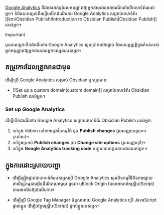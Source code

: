 [Google Analytics](https://analytics.google.com) គឺជាសេវាកម្មដែលអនុញ្ញាតឱ្យអ្នកតាមដានចរាចរណ៍នៅលើគេហទំព័ររបស់អ្នក។ ទំព័រនេះពន្យល់ពីរបៀបបើកដំណើរការ Google Analytics សម្រាប់គេហទំព័រ [[km/Obsidian Publish/Introduction to Obsidian Publish|Obsidian Publish]] របស់អ្នក។

> [!important]
> មុនពេលអ្នកបើកដំណើរការ Google Analytics សូមប្រាកដថាច្បាប់ និងបទប្បញ្ញត្តិក្នុងតំបន់របស់អ្នកអនុញ្ញាតឱ្យអ្នកតាមដានអ្នកទស្សនារបស់អ្នក។

## តម្រូវការដែលត្រូវមានជាមុន

ដើម្បីប្រើ Google Analytics សម្រាប់ Obsidian​ អ្នកត្រូវមាន:

-  [[Set up a custom domain|custom domain]] សម្រាប់គេហទំព័រ Obsidian Publish របស់អ្នក។

### Set up Google Analytics

ដើម្បីបើកដំណើរការ Google Analytics សម្រាប់គេហទំព័រ Obsidian Publish របស់អ្នក:

1. នៅក្នុង ribbon នៅខាងឆ្វេងនៃកម្មវិធី ចុច **Publish changes** (រូបសញ្ញាយន្តហោះក្រដាស)។
2. នៅក្នុងប្រអប់ **Publish changes** ចុច **Change site options** (រូបសញ្ញាខ្ចៅ)។
3. នៅក្នុង **Google Analytics tracking code** បញ្ចូលលេខកូដតាមដានរបស់អ្នក។

## ក្នុងការ​ដោះស្រាយ​បញ្ហា

- ដើម្បីផ្ទៀងផ្ទាត់ថាគេហទំព័ររបស់អ្នកប្រើ Google Analytics សូមបិទកម្មវិធីបិទការផ្សាយពាណិជ្ជកម្មតាមអ៊ីនធឺណិតណាមួយ ដូចជា uBlock Origin ដែលអាចរារាំងស្គ្រីប(Script) តាមដានមិនឱ្យដំណើរការ។

- ដើម្បីប្រើ Google Tag Manager ជំនួសអោយ Google Analytics ប្រើ JavaScript ផ្ទាល់ខ្លួន ដើម្បីបន្ថែមស្គ្រីប(Script) ផ្ទាល់ខ្លួនរបស់អ្នក។
